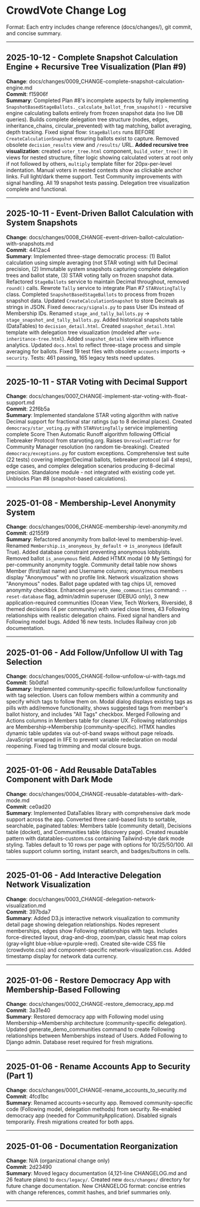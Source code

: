 # CrowdVote Change Log

Format: Each entry includes change reference (docs/changes/), git commit, and concise summary.

---

## 2025-10-12 - Complete Snapshot Calculation Engine + Recursive Tree Visualization (Plan #9)

**Change**: docs/changes/0009_CHANGE-complete-snapshot-calculation-engine.md  
**Commit**: f15906f  
**Summary**: Completed Plan #8's incomplete aspects by fully implementing `SnapshotBasedStageBallots._calculate_ballot_from_snapshot()` - recursive engine calculating ballots entirely from frozen snapshot data (no live DB queries). Builds complete delegation tree structure (nodes, edges, inheritance_chains, circular_prevented) with tag matching, ballot averaging, depth tracking. Fixed signal flow: `StageBallots` runs BEFORE `CreateCalculationSnapshot` ensuring ballots exist to capture. Removed obsolete `decision_results` view and `/results/` URL. **Added recursive tree visualization**: created `voter_tree.html` component, `build_voter_tree()` in views for nested structure, filter logic showing calculated voters at root only if not followed by others, `multiply` template filter for 20px-per-level indentation. Manual voters in nested contexts show as clickable anchor links. Full light/dark theme support. Test Community improvements with signal handling. All 19 snapshot tests passing. Delegation tree visualization complete and functional.

---

## 2025-10-11 - Event-Driven Ballot Calculation with System Snapshots

**Change**: docs/changes/0008_CHANGE-event-driven-ballot-calculation-with-snapshots.md  
**Commit**: 4412ac4  
**Summary**: Implemented three-stage democratic process: (1) Ballot calculation using simple averaging (not STAR voting) with full Decimal precision, (2) Immutable system snapshots capturing complete delegation trees and ballot state, (3) STAR voting tally on frozen snapshot data. Refactored `StageBallots` service to maintain Decimal throughout, removed `round()` calls. Rewrote `Tally` service to integrate Plan #7 `STARVotingTally` class. Completed `SnapshotBasedStageBallots` to process from frozen snapshot data. Updated `CreateCalculationSnapshot` to store Decimals as strings in JSON. Fixed `democracy/signals.py` to pass User IDs instead of Membership IDs. Renamed `stage_and_tally_ballots.py` → `stage_snapshot_and_tally_ballots.py`. Added historical snapshots table (DataTables) to `decision_detail.html`. Created `snapshot_detail.html` template with delegation tree visualization (modeled after `vote-inheritance-tree.html`). Added `snapshot_detail` view with influence analytics. Updated `docs.html` to reflect three-stage process and simple averaging for ballots. Fixed 19 test files with obsolete `accounts` imports → `security`. Tests: 461 passing, 165 legacy tests need updates.

---

## 2025-10-11 - STAR Voting with Decimal Support

**Change**: docs/changes/0007_CHANGE-implement-star-voting-with-float-support.md  
**Commit**: 22f6b5a  
**Summary**: Implemented standalone STAR voting algorithm with native Decimal support for fractional star ratings (up to 8 decimal places). Created `democracy/star_voting.py` with `STARVotingTally` service implementing complete Score Then Automatic Runoff algorithm following Official Tiebreaker Protocol from starvoting.org. Raises `UnresolvedTieError` for Community Manager resolution (no random tie-breaking). Created `democracy/exceptions.py` for custom exceptions. Comprehensive test suite (22 tests) covering integer/Decimal ballots, tiebreaker protocol (all 4 steps), edge cases, and complex delegation scenarios producing 8-decimal precision. Standalone module - not integrated with existing code yet. Unblocks Plan #8 (snapshot-based calculations).

---

## 2025-01-08 - Membership-Level Anonymity System

**Change**: docs/changes/0006_CHANGE-membership-level-anonymity.md  
**Commit**: d2155f9  
**Summary**: Refactored anonymity from ballot-level to membership-level. Renamed `Membership.is_anonymous_by_default` → `is_anonymous` (default True). Added database constraint preventing anonymous lobbyists. Removed ballot `is_anonymous` field. Added HTMX modal (⚙️ My Settings) for per-community anonymity toggle. Community detail table now shows Member (first/last name) and Username columns; anonymous members display "Anonymous" with no profile link. Network visualization shows "Anonymous" nodes. Ballot page updated with tag chips UI, removed anonymity checkbox. Enhanced `generate_demo_communities` command: `--reset-database` flag, admin/admin superuser (DEBUG only), 3 new application-required communities (Ocean View, Tech Workers, Riverside), 8 themed decisions (4 per community) with varied close times, 43 Following relationships with realistic delegation chains. Fixed signal handlers and Following model bugs. Added 16 new tests. Includes Railway cron job documentation.

---

## 2025-01-06 - Add Follow/Unfollow UI with Tag Selection

**Change**: docs/changes/0005_CHANGE-follow-unfollow-ui-with-tags.md  
**Commit**: 5b0dfa1  
**Summary**: Implemented community-specific follow/unfollow functionality with tag selection. Users can follow members within a community and specify which tags to follow them on. Modal dialog displays existing tags as pills with add/remove functionality, shows suggested tags from member's ballot history, and includes "All Tags" checkbox. Merged Following and Actions columns in Members table for cleaner UX. Following relationships are Membership→Membership (community-specific). HTMX handles dynamic table updates via out-of-band swaps without page reloads. JavaScript wrapped in IIFE to prevent variable redeclaration on modal reopening. Fixed tag trimming and modal closure bugs.

---

## 2025-01-06 - Add Reusable DataTables Component with Dark Mode

**Change**: docs/changes/0004_CHANGE-reusable-datatables-with-dark-mode.md  
**Commit**: ce0ad20  
**Summary**: Implemented DataTables library with comprehensive dark mode support across the app. Converted three card-based lists to sortable, searchable, paginated tables: Members table (community detail), Decisions table (docket), and Communities table (discovery page). Created reusable pattern with datatables-custom.css containing Tailwind-style dark mode styling. Tables default to 10 rows per page with options for 10/25/50/100. All tables support column sorting, instant search, and badges/buttons in cells.

---

## 2025-01-06 - Add Interactive Delegation Network Visualization

**Change**: docs/changes/0003_CHANGE-delegation-network-visualization.md  
**Commit**: 397bda7  
**Summary**: Added D3.js interactive network visualization to community detail page showing delegation relationships. Nodes represent memberships, edges show Following relationships with tags. Includes force-directed layout, drag-and-drop, zoom/pan, classic heat map colors (gray→light blue→blue→purple→red). Created site-wide CSS file (crowdvote.css) and component-specific network-visualization.css. Added timestamp display for network data currency.

---

## 2025-01-06 - Restore Democracy App with Membership-Based Following

**Change**: docs/changes/0002_CHANGE-restore_democracy_app.md  
**Commit**: 3a31e40  
**Summary**: Restored democracy app with Following model using Membership→Membership architecture (community-specific delegation). Updated generate_demo_communities command to create Following relationships between Memberships instead of Users. Added Following to Django admin. Database reset required for fresh migrations.

---

## 2025-01-06 - Rename Accounts App to Security (Part 1)

**Change**: docs/changes/0001_CHANGE-rename_accounts_to_security.md  
**Commit**: 4fcd1bc  
**Summary**: Renamed accounts→security app. Removed community-specific code (Following model, delegation methods) from security. Re-enabled democracy app (needed for CommunityApplication). Disabled signals temporarily. Fresh migrations created for both apps.

---

## 2025-01-06 - Documentation Reorganization

**Change**: N/A (organizational change only)  
**Commit**: 2d23490  
**Summary**: Moved legacy documentation (4,121-line CHANGELOG.md and 26 feature plans) to `docs/legacy/`. Created new `docs/changes/` directory for future change documentation. New CHANGELOG format: concise entries with change references, commit hashes, and brief summaries only.

---
